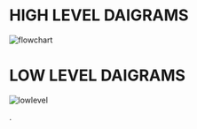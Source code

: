# HIGH LEVEL DAIGRAMS
![flowchart](https://user-images.githubusercontent.com/98832333/157035604-b14b0b0e-dd33-40ce-a943-dd388dfc9103.JPG)

# LOW LEVEL DAIGRAMS
![lowlevel](https://user-images.githubusercontent.com/98832333/157044897-4e6843b1-5d2b-4322-995f-a649e3488274.JPG)

.
